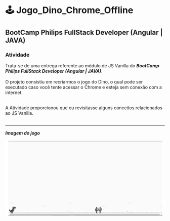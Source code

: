 # :joystick: Jogo_Dino_Chrome_Offline

## BootCamp Philips FullStack Developer (Angular | JAVA)

### Atividade

Trata-se de uma entrega referente ao módulo de JS Vanilla do ***BootCamp Philips FullStack Developer (Angular | JAVA)***. <br><br>
O projeto consistiu em recriarmos o jogo do Dino, o qual pode ser executado caso você tente acessar o Chrome e esteja sem conexão com a internet.<br><br>

A Atividade proporcionou que eu revisitasse alguns conceitos relacionados ao JS Vanilla. <br><br>

____________________________________________________________________________________________________________________________________

***Imagem do jogo***
 <br> <br>
![Jogo_Dino_Chrome_Offline](/print.PNG)



